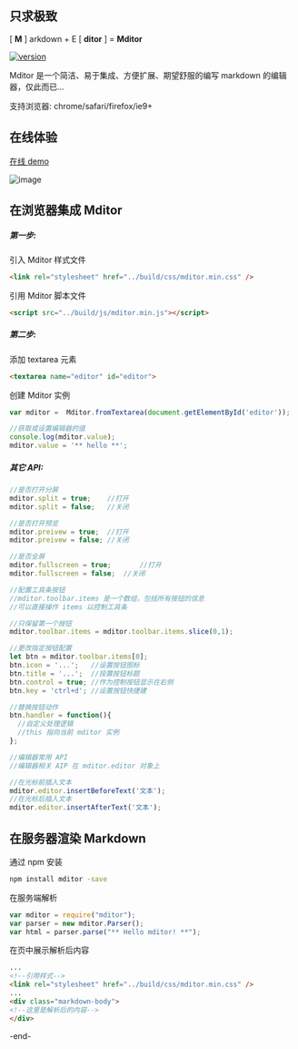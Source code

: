 ## 只求极致

[ **M** ] arkdown + E [ **ditor** ] = **Mditor**    

[![version](https://badge.fury.io/js/mditor.svg)](http://badge.fury.io/js/mditor)  

Mditor 是一个简洁、易于集成、方便扩展、期望舒服的编写 markdown 的编辑器，仅此而已...  

支持浏览器: chrome/safari/firefox/ie9+

## 在线体验
[在线 demo](http://houfeng.net/mditor/demo/index.html)  

![image](http://mditor.com/images/mditor.png)
  
## 在浏览器集成 Mditor

##### 第一步:

引入 Mditor 样式文件  
```html
<link rel="stylesheet" href="../build/css/mditor.min.css" />
```

引用 Mditor 脚本文件
```html
<script src="../build/js/mditor.min.js"></script>
```

##### 第二步:

添加 textarea 元素
```html
<textarea name="editor" id="editor">
```

创建 Mditor 实例
```js
var mditor =  Mditor.fromTextarea(document.getElementById('editor'));

//获取或设置编辑器的值
console.log(mditor.value);
mditor.value = '** hello **';	
```

##### 其它 API:

```js
//是否打开分屏			
mditor.split = true;	//打开
mditor.split = false;	//关闭

//是否打开预览			
mditor.preivew = true;	//打开
mditor.preivew = false;	//关闭

//是否全屏			
mditor.fullscreen = true;		//打开	
mditor.fullscreen = false;	//关闭			

//配置工具条按钮
//mditor.toolbar.items 是一个数组，包括所有按钮的信息
//可以直接操作 items 以控制工具条

//只保留第一个按钮
mditor.toolbar.items = mditor.toolbar.items.slice(0,1);

//更改指定按钮配置
let btn = mditor.toolbar.items[0];
btn.icon = '...';   //设置按钮图标
btn.title = '...';  //投置按钮标题
btn.control = true; //作为控制按钮显示在右侧
btn.key = 'ctrl+d'; //设置按钮快捷建

//替换按钮动作
btn.handler = function(){
  //自定义处理逻辑
  //this 指向当前 mditor 实例
}; 

//编辑器常用 API
//编辑器相关 AIP 在 mditor.editor 对象上

//在光标前插入文本
mditor.editor.insertBeforeText('文本');
//在光标后插入文本
mditor.editor.insertAfterText('文本');

```

## 在服务器渲染 Markdown

通过 npm 安装
```sh
npm install mditor -save
```

在服务端解析
```javascript
var mditor = require("mditor");
var parser = new mditor.Parser();
var html = parser.parse("** Hello mditor! **");
```

在页中展示解析后内容 
```html
...
<!--引用样式-->
<link rel="stylesheet" href="../build/css/mditor.min.css" />
...
<div class="markdown-body">
<!--这里是解析后的内容-->
</div>
```

-end-